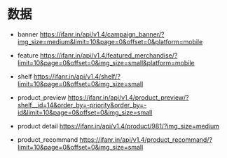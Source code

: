 # 数据

- banner
https://ifanr.in/api/v1.4/campaign_banner/?img_size=medium&limit=10&page=0&offset=0&platform=mobile

- feature
https://ifanr.in/api/v1.4/featured_merchandise/?limit=10&page=0&offset=0&img_size=small&platform=mobile

- shelf
https://ifanr.in/api/v1.4/shelf/?limit=10&page=0&offset=0&img_size=small

- product_preview
https://ifanr.in/api/v1.4/product_preview/?shelf__id=14&order_by=-priority&order_by=-id&limit=10&page=0&offset=0&img_size=small

- product detail
https://ifanr.in/api/v1.4/product/981/?img_size=medium

- product_recommand
https://ifanr.in/api/v1.4/product_recommand/?limit=10&page=0&offset=0&img_size=small